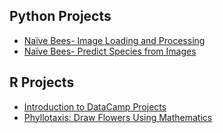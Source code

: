 ## Python Projects  

 - [Naïve Bees- Image Loading and Processing](https://github.com/zerinahuang/Datacamp_projects_solutions/blob/master/Na%C3%AFve%20Bees-%20Image%20Loading%20and%20Processing/notebook.ipynb)
 - [Naïve Bees- Predict Species from Images](https://github.com/zerinahuang/Datacamp_projects_solutions/blob/master/Na%C3%AFve%20Bees-%20Predict%20Species%20from%20Images/notebook.ipynb)



## R Projects
- [Introduction to DataCamp Projects](https://github.com/zerinahuang/Datacamp_projects_solutions/blob/master/Introduction%20to%20DataCamp%20Projects/notebook.ipynb)
- [Phyllotaxis: Draw Flowers Using Mathematics](https://github.com/zerinahuang/Datacamp_projects_solutions/blob/master/%20Draw%20Flowers%20Using%20Mathematics/notebook.ipynb)

